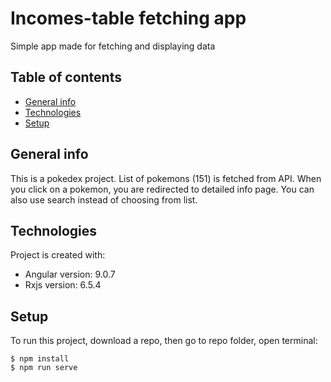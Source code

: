 

# Incomes-table fetching app
Simple app made for fetching and displaying data
## Table of contents
* [General info](#general-info)
* [Technologies](#technologies)
* [Setup](#setup)

## General info
This is a pokedex project. List of pokemons (151) is fetched from API. When you click on a pokemon, you are redirected to detailed info page. You can also use search instead of choosing from list.
## Technologies
Project is created with:
* Angular version: 9.0.7
* Rxjs version: 6.5.4
## Setup
To run this project, download a repo, then go to repo folder, open terminal:

```
$ npm install
$ npm run serve
```

